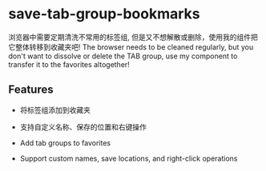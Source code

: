 # save-tab-group-bookmarks

浏览器中需要定期清洗不常用的标签组, 但是又不想解散或删除，使用我的组件把它整体转移到收藏夹吧!
The browser needs to be cleaned regularly, but you don't want to dissolve or delete the TAB group, use my component to transfer it to the favorites altogether!

## Features

- 将标签组添加到收藏夹
- 支持自定义名称、保存的位置和右键操作

- Add tab groups to favorites
- Support custom names, save locations, and right-click operations